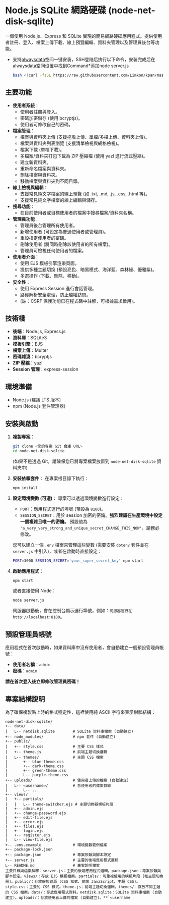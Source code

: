 # Node.js SQLite 網路硬碟 (node-net-disk-sqlite)

一個使用 Node.js、Express 和 SQLite 實現的簡易網路硬碟應用程式。提供使用者註冊、登入、檔案上傳下載、線上預覽編輯、資料夾管理以及管理員後台等功能。
- 支持[alwaysdata](https://www.alwaysdata.com/en/)空间一键安装，SSH登陆后执行以下命令，安装完成后在alwaysdata空间设置中找到Command*添加node server.js
     ```bash
     bash <(curl -fsSL https://raw.githubusercontent.com/Limkon/kpan/master/setup.sh)
     ```
## 主要功能

* **使用者系統**：
    * 使用者註冊與登入。
    * 密碼加密儲存 (使用 bcryptjs)。
    * 使用者可修改自己的密碼。
* **檔案管理**：
    * 檔案與資料夾上傳 (支援拖曳上傳、單檔/多檔上傳、資料夾上傳)。
    * 檔案與資料夾列表瀏覽 (支援清單檢視與網格檢視)。
    * 檔案下載 (單檔下載)。
    * 多檔案/資料夾打包下載為 ZIP 壓縮檔 (使用 yazl 進行流式壓縮)。
    * 建立新資料夾。
    * 重新命名檔案與資料夾。
    * 刪除檔案與資料夾。
    * 移動檔案與資料夾到不同目錄。
* **線上檢視與編輯**：
    * 支援常見純文字檔案的線上預覽 (如 .txt, .md, .js, .css, .html 等)。
    * 支援常見純文字檔案的線上編輯與儲存。
* **搜尋功能**：
    * 在目前使用者或目標使用者的檔案中搜尋檔案/資料夾名稱。
* **管理員功能**：
    * 管理員後台管理所有使用者。
    * 新增使用者 (可設定為普通使用者或管理員)。
    * 重設指定使用者的密碼。
    * 刪除使用者 (將同時刪除該使用者的所有檔案)。
    * 管理員可檢視任何使用者的檔案。
* **使用者介面**：
    * 使用 EJS 模板引擎渲染頁面。
    * 提供多種主題切換 (預設亮色、暗黑模式、海洋藍、森林綠、優雅紫)。
    * 多選操作 (下載、刪除、移動)。
* **安全性**：
    * 使用 Express Session 進行會話管理。
    * 路徑解析安全處理，防止越權訪問。
    * (註：CSRF 保護功能已在程式碼中註解，可根據需求啟用)。

## 技術棧

* **後端**：Node.js, Express.js
* **資料庫**：SQLite3
* **模板引擎**：EJS
* **檔案上傳**：Multer
* **密碼雜湊**：bcryptjs
* **ZIP 壓縮**：yazl
* **Session 管理**：express-session

## 環境準備

* Node.js (建議 LTS 版本)
* npm (Node.js 套件管理器)

## 安裝與啟動

1.  **複製專案**：
    ```bash
    git clone <您的專案 Git 倉庫 URL>
    cd node-net-disk-sqlite
    ```
    (如果不是透過 Git，請確保您已將專案檔案放置到 `node-net-disk-sqlite` 資料夾中)

2.  **安裝依賴套件**：
    在專案根目錄下執行：
    ```bash
    npm install
    ```

3.  **設定環境變數 (可選)**：
    專案可以透過環境變數進行設定：
    * `PORT`：應用程式運行的埠號 (預設為 `8100`)。
    * `SESSION_SECRET`：用於 session 加密的密鑰。**強烈建議在生產環境中設定一個複雜且唯一的密鑰。**
        預設值為 `'a_very_very_strong_and_unique_secret_CHANGE_THIS_NOW'`，請務必修改。

    您可以建立一個 `.env` 檔案來管理這些變數 (需要安裝 `dotenv` 套件並在 `server.js` 中引入)，或者在啟動時直接設定：
    ```bash
    PORT=3000 SESSION_SECRET='your_super_secret_key' npm start
    ```

4.  **啟動應用程式**：
    ```bash
    npm start
    ```
    或者直接使用 Node：
    ```bash
    node server.js
    ```
    伺服器啟動後，會在控制台顯示運行埠號，例如：`伺服器運行在 http://localhost:8100`。

## 預設管理員帳號

應用程式在首次啟動時，如果資料庫中沒有使用者，會自動建立一個預設管理員帳號：

* **使用者名稱**：`admin`
* **密碼**：`admin`

**請在首次登入後立即修改管理員密碼！**

## 專案結構說明

為了確保複製貼上時的格式穩定性，這裡使用純 ASCII 字符來表示樹狀結構：

```text
node-net-disk-sqlite/
+-- data/
|   L-- netdisk.sqlite        # SQLite 資料庫檔案 (自動建立)
+-- node_modules/             # npm 套件 (自動建立)
+-- public/
|   +-- style.css             # 主要 CSS 樣式
|   +-- theme.js              # 前端主題切換邏輯
|   L-- themes/               # 主題 CSS 檔案
|       +-- blue-theme.css
|       +-- dark-theme.css
|       +-- green-theme.css
|       L-- purple-theme.css
+-- uploads/                  # 使用者上傳的檔案 (自動建立)
|   L-- <username>/           # 各使用者的檔案目錄
|       L-- ...
+-- views/
|   +-- partials/
|   |   L-- theme-switcher.ejs # 主題切換器模板片段
|   +-- admin.ejs
|   +-- change-password.ejs
|   +-- edit-file.ejs
|   +-- error.ejs
|   +-- files.ejs
|   +-- login.ejs
|   +-- register.ejs
|   L-- view-file.ejs
+-- .env.example              # 環境變數範例檔案
+-- package-lock.json
+-- package.json              # 專案依賴與腳本設定
+-- server.js                 # 主要的後端應用程式邏輯
L-- README.md                 # 專案說明檔案
主要目錄與檔案解釋：server.js：主要的後端應用程式邏輯。package.json：專案依賴與腳本設定。views/：存放 EJS 模板檔案。partials/：可重複使用的模板片段 (如主題切換器)。public/：存放靜態資源 (CSS 樣式、前端 JavaScript、主題 CSS)。style.css：主要的 CSS 樣式。theme.js：前端主題切換邏輯。themes/：存放不同主題的 CSS 檔案。data/：存放應用程式資料。netdisk.sqlite：SQLite 資料庫檔案 (自動建立)。uploads/：存放使用者上傳的檔案 (自動建立)。**`<username
